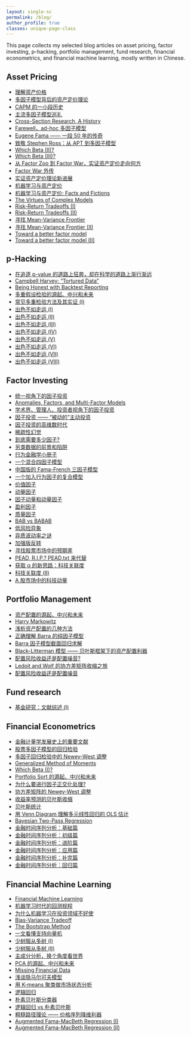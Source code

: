 ```yaml
---
layout: single-sc
permalink: /blog/
author_profile: true
classes: unique-page-class
---
```

This page collects my selected blog articles on asset pricing, factor investing, p-hacking, portfolio management, fund research, financial econometrics, and financial machine learning, mostly written in Chinese.

<h2>Asset Pricing</h2>

* <a href="https://mp.weixin.qq.com/s/xpcf6NvmQDcu24tXzGuGFw" target="_blank">理解资产价格</a>
* <a href="https://mp.weixin.qq.com/s/q55Nq8IXEAWfPJ8Z-sO7Qg" target="_blank">多因子模型背后的资产定价理论</a>
* <a href="https://mp.weixin.qq.com/s/vnDJJa_P-0otHe-f_lkH0A" target="_blank">CAPM 的一小段历史</a>
* <a href="https://mp.weixin.qq.com/s/GrL_acVeZYdUtodVHLzoHA" target="_blank">主流多因子模型巡礼</a>
* <a href="https://mp.weixin.qq.com/s/qOR-ivh1te0UNx-Nuvg3gw" target="_blank">Cross-Section Research, A History</a>
* <a href="https://mp.weixin.qq.com/s/Rl6xlXrrpY4G8eYHouyUAA" target="_blank">Farewell，ad-hoc 多因子模型</a>
* <a href="https://mp.weixin.qq.com/s/gscIUbqUi-bnOD-7lnyjwg" target="_blank">Eugene Fama —— 一段 50 年的传奇</a>
* <a href="https://mp.weixin.qq.com/s/SaOzbIVnkvd5y3b3xeMTWA" target="_blank">致敬 Stephen Ross：从 APT 到多因子模型</a>
* <a href="https://mp.weixin.qq.com/s/K0OvEjH4G0nFrjgjnk0Uug" target="_blank">Which Beta (II)?</a>
* <a href="https://mp.weixin.qq.com/s/PY-yP88khRz5Tmed7HYZ8A" target="_blank">Which Beta (III)?</a>
* <a href="https://mp.weixin.qq.com/s/KEeLztS2AeKlVFxkJyXE3w" target="_blank">从 Factor Zoo 到 Factor War，实证资产定价走向何方</a>
* <a href="https://mp.weixin.qq.com/s/UFOa3kKOIgSCufijTPTisw" target="_blank">Factor War 外传</a>
* <a href="https://mp.weixin.qq.com/s/TQ24edy8QRZinRWtxRL5PA" target="_blank">实证资产定价理论新进展</a>
* <a href="https://mp.weixin.qq.com/s/7B0mGBON_hZj1pNe7nz5EQ" target="_blank">机器学习与资产定价</a>
* <a href="https://mp.weixin.qq.com/s/5GWJU3sKB4VTKe0l1UJeyw" target="_blank">机器学习与资产定价: Facts and Fictions</a>
* <a href="https://mp.weixin.qq.com/s/5upSsMUMqACBeYu6fkTAPA" target="_blank">The Virtues of Complex Models</a>
* <a href="https://mp.weixin.qq.com/s/h4G62VY-5cR3XPpv_CIgwA" target="_blank">Risk-Return Tradeoffs (I)</a>
* <a href="https://mp.weixin.qq.com/s/LHUG3XuEn4yUxhoADj4LOw" target="_blank">Risk-Return Tradeoffs (II)</a>
* <a href="https://mp.weixin.qq.com/s/_j7hOER1b3aKOrAr9DihRw" target="_blank">寻找 Mean-Variance Frontier</a>
* <a href="https://mp.weixin.qq.com/s/GyN7K_uuNf-zopWWtA7tRA" target="_blank">寻找 Mean-Variance Frontier (II)</a>
* <a href="https://mp.weixin.qq.com/s/QHiTjEg_V4a5hwEsl83k6Q" target="_blank">Toward a better factor model</a>
* <a href="https://mp.weixin.qq.com/s/rFfiLgV0Y95R4suE9Ji4gg" target="_blank">Toward a better factor model (II)</a>

p-Hacking
------
* <a href="https://zhuanlan.zhihu.com/p/38663777" target="_blank">在追逐 p-value 的道路上狂奔，却在科学的道路上渐行渐远</a>
* <a href="https://mp.weixin.qq.com/s/6laIT5epxdLVuEEIQbbZ5g" target="_blank">Campbell Harvey: “Tortured Data”</a>
* <a href="https://mp.weixin.qq.com/s/CfhVXfq9i90aLpwXcfIIow" target="_blank">Being Honest with Backtest Reporting</a>
* <a href="https://mp.weixin.qq.com/s/WansAuyQ4UypSOd9_04G1w" target="_blank">多重假设检验的源起、中兴和未来</a>
* <a href="https://mp.weixin.qq.com/s/QOdTdKjNE838FoM71gYJew" target="_blank">常见多重检验方法及其实证 (I)</a>
* <a href="https://mp.weixin.qq.com/s/GTrwXcZ0AbvRLdUS546Kpw" target="_blank">出色不如走运 (I)</a>
* <a href="https://mp.weixin.qq.com/s/H0OQB81YTTiR2Qyxz8ffVQ" target="_blank">出色不如走运 (II)</a>
* <a href="https://mp.weixin.qq.com/s/AxXVkWD3FbkKgd7h4qD01w" target="_blank">出色不如走运 (III)</a>
* <a href="https://mp.weixin.qq.com/s/2CGEBnu5kR6YmQxqNJR4DA" target="_blank">出色不如走运 (IV)</a>
* <a href="https://mp.weixin.qq.com/s/qLX-WvuCHJXwi29aOiLDiw" target="_blank">出色不如走运 (V)</a>
* <a href="https://mp.weixin.qq.com/s/p3xl23lyz2FgLfg-YpgbKA" target="_blank">出色不如走运 (VI)</a>
* <a href="https://mp.weixin.qq.com/s/eNbQOKYfwQZa2kKCFu3bFw" target="_blank">出色不如走运 (VII)</a>
* <a href="https://mp.weixin.qq.com/s/uUl4P6v1ea0zcGvG-Xqy5Q" target="_blank">出色不如走运 (VIII)</a>

Factor Investing
------
* <a href="https://mp.weixin.qq.com/s/0D26XDJj139GP8cCvfIPFw" target="_blank">统一视角下的因子投资</a>
* <a href="https://mp.weixin.qq.com/s/Rjk5rjtLmhON86m_zeC8VQ" target="_blank">Anomalies, Factors, and Multi-Factor Models</a>
* <a href="https://mp.weixin.qq.com/s/1wFsoAxcIJmencV1abvCOQ" target="_blank">学术界、管理人、投资者视角下的因子投资</a>
* <a href="https://mp.weixin.qq.com/s/-jwD06vz8vVfriSZlUyWSw" target="_blank">因子投资 —— “被动的”主动投资</a>
* <a href="https://mp.weixin.qq.com/s/5pxX7I59Bfi2eMpu78tp8w" target="_blank">因子投资的高维数时代</a>
* <a href="https://mp.weixin.qq.com/s/EOl1jcfdYplKVa_KkiF3rA" target="_blank">稀疏性幻觉</a>
* <a href="https://mp.weixin.qq.com/s/vfUsJ6jwdFkGav99auUKLA" target="_blank">到底需要多少因子?</a>
* <a href="https://mp.weixin.qq.com/s/uNZreoxPG1sxyFM1cIzYow" target="_blank">另类数据的前景和陷阱</a>
* <a href="https://www.factorwar.com/littlebook/behavioral-finance/" target="_blank">行为金融学小册子</a>
* <a href="https://mp.weixin.qq.com/s/skNzwg2FdgYWcgMjE-ruQA" target="_blank">一个混合四因子模型</a>
* <a href="https://mp.weixin.qq.com/s/um7eHtLRA5zcIlQz1ud_Hw" target="_blank">中国版的 Fama-French 三因子模型</a>
* <a href="https://mp.weixin.qq.com/s/mtgVSk5Aksgnz3T9NXTgTg" target="_blank">一个加入行为因子的复合模型</a>
* <a href="https://mp.weixin.qq.com/s/vooNbJljmSNx02Mr1pMwOg" target="_blank">价值因子</a>
* <a href="https://mp.weixin.qq.com/s/wxMai6rMNEo1-F3RnTxllA" target="_blank">动量因子</a>
* <a href="https://mp.weixin.qq.com/s/z7yi9HeJFslUIlbdNVrZsw" target="_blank">因子动量和动量因子</a>
* <a href="https://www.factorwar.com/littlebook/profitability-factor/" target="_blank">盈利因子</a>
* <a href="https://mp.weixin.qq.com/s/LT227uh7V3NnjUatJxlrZw" target="_blank">质量因子</a>
* <a href="https://mp.weixin.qq.com/s/2CH0gOMCBc_JiDC-RPUBZw" target="_blank">BAB vs BABAB</a>
* <a href="https://mp.weixin.qq.com/s/qNH1M-ThqkKhT1ZOSyR_sQ" target="_blank">低风险异象</a>
* <a href="https://mp.weixin.qq.com/s/0xKWT-mbxPyhcncKtARGZg" target="_blank">异质波动率之谜</a>
* <a href="https://mp.weixin.qq.com/s/L2jXcM8n3Mm7JJ1D2U3yRQ" target="_blank">加强版反转</a>
* <a href="https://mp.weixin.qq.com/s/CmAS9tlgbKGDmTa17ZHFTQ" target="_blank">寻找股票市场中的预期差</a>
* <a href="https://mp.weixin.qq.com/s/DZTAc86tC8sn26s3l0g5cg" target="_blank">PEAD, R.I.P.? PEAD.txt 来代替</a>
* <a href="https://mp.weixin.qq.com/s/n3LQXpyoG5mmobbAYKVEbQ" target="_blank">获取 α 的新思路：科技关联度</a>
* <a href="https://mp.weixin.qq.com/s/dPlzawc62pFxsM2w_icHsw" target="_blank">科技关联度 (II)</a>
* <a href="https://mp.weixin.qq.com/s/5HJ9O9lQ-dMKFYq12AWS_g" target="_blank">A 股市场中的科技动量</a>

Portfolio Management
------
* <a href="https://mp.weixin.qq.com/s/PXOy7-BZvx_z3S7I1K8qCw" target="_blank">资产配置的源起、中兴和未来</a>
* <a href="https://mp.weixin.qq.com/s/DmB22oncRpYfwnNcFOyAYQ" target="_blank">Harry Markowitz</a>
* <a href="https://mp.weixin.qq.com/s/0WBpcEkWaNTIJ8H-u_9-OA" target="_blank">浅析资产配置的几种方法</a>
* <a href="https://mp.weixin.qq.com/s/LmLAU7sn7dGabvXGKL1YcA" target="_blank">正确理解 Barra 的纯因子模型</a>
* <a href="https://mp.weixin.qq.com/s/LjOtlE-oBI7QoA_sKROexg" target="_blank">Barra 因子模型截面回归求解</a>
* <a href="https://mp.weixin.qq.com/s/YzIO9c3ErkQhY8I2p96Ukg" target="_blank">Black-Litterman 模型 —— 贝叶斯框架下的资产配置利器</a>
* <a href="https://mp.weixin.qq.com/s/uAJp3jFJs-wJuj5LRuL8oQ" target="_blank">配置风险收益还是配置噪音?</a>
* <a href="https://mp.weixin.qq.com/s/1rGJvqTycc28M9OS4hbahA" target="_blank">Ledoit and Wolf 的协方差矩阵收缩之旅</a>
* <a href="https://mp.weixin.qq.com/s/uAJp3jFJs-wJuj5LRuL8oQ" target="_blank">配置风险收益还是配置噪音</a>

Fund research
------
* <a href="https://mp.weixin.qq.com/s/WpL9JjRkhkM64Rwpp_40fQ" target="_blank">基金研究：文献综述 (I)</a>

Financial Econometrics
------
* <a href="https://mp.weixin.qq.com/s/5SRHMjU1tHiWLW2k-JPb6Q" target="_blank">金融计量学发展史上的重要文献</a>
* <a href="https://mp.weixin.qq.com/s/5JTyVeDGAzjwWDDrg7XYag" target="_blank">股票多因子模型的回归检验</a>
* <a href="https://mp.weixin.qq.com/s/5YST-wo-a81iso4IxHS9hg" target="_blank">多因子回归检验中的 Newey-West 调整</a>
* <a href="https://mp.weixin.qq.com/s/CIbMnqFY5cxCAcjK6bI3nw" target="_blank">Generalized Method of Moments</a>
* <a href="https://mp.weixin.qq.com/s/HFLxJ7QwMAkJJ5WnJLEqvA" target="_blank">Which Beta (I)?</a>
* <a href="https://mp.weixin.qq.com/s/ReuZMsateJrC1PiRaxReYA" target="_blank">Portfolio Sort 的源起、中兴和未来</a>
* <a href="https://mp.weixin.qq.com/s/5YEkJEpGelDJo5Qe7RV9Hg" target="_blank">为什么要进行因子正交化处理?</a>
* <a href="https://mp.weixin.qq.com/s/xCTXTAg5fvb3Zu2x0r5uwg" target="_blank">协方差矩阵的 Newey-West 调整</a>
* <a href="https://mp.weixin.qq.com/s/1-d2S0KCLx6u9CEIVOO2nQ" target="_blank">收益率预测的贝叶斯收缩</a>
* <a href="https://mp.weixin.qq.com/s/Cl0H-IFtDcpGDT7D9PqRtA" target="_blank">贝叶斯统计</a>
* <a href="https://mp.weixin.qq.com/s/eIZHMQfKZOXjmQ6bxN_khA" target="_blank">用 Venn Diagram 理解多元线性回归的 OLS 估计</a>
* <a href="https://mp.weixin.qq.com/s/qtu7P1vHH0yIaVIUojf2Tg" target="_blank">Bayesian Two-Pass Regression</a>
* <a href="https://mp.weixin.qq.com/s/qcADSWsbz6BE7TBKC-zv6g" target="_blank">金融时间序列分析：基础篇</a>
* <a href="https://mp.weixin.qq.com/s/d0eK5PjPeXQ3F_5f6Mq3jw" target="_blank">金融时间序列分析：初级篇</a>
* <a href="https://mp.weixin.qq.com/s/b-EICjsCPLJPkNZRODFkUw" target="_blank">金融时间序列分析：进阶篇</a>
* <a href="https://mp.weixin.qq.com/s/5dm01vuSK-Se3-r57ouzBQ" target="_blank">金融时间序列分析：应用篇</a>
* <a href="https://mp.weixin.qq.com/s/UXXcfIifzFzMfIf6BpmhKQ" target="_blank">金融时间序列分析：补完篇</a>
* <a href="https://mp.weixin.qq.com/s/WDcAYD3gAqKBKoW0LsLg8g" target="_blank">金融时间序列分析：回归篇</a>

Financial Machine Learning
------
* <a href="https://mp.weixin.qq.com/s/sV1KCqUk9phjsVJ6JHmRkg" target="_blank">Financial Machine Learning</a>
* <a href="https://mp.weixin.qq.com/s/REdXtt8lxighwoUiCc98Vg" target="_blank">机器学习时代的回测规程</a>
* <a href="https://mp.weixin.qq.com/s/RgkShbGBAaXoSDBpssf76A" target="_blank">为什么机器学习在投资领域不好使</a>
* <a href="https://mp.weixin.qq.com/s/jUd3hIasokFPTSd2wUIP6g" target="_blank">Bias-Variance Tradeoff</a>
* <a href="http://www.liang-xin.com/contents/2023/3/20-cff51271aaeb4cbea7ac8e389dfa79dd.html" target="_blank">The Bootstrap Method</a>
* <a href="https://mp.weixin.qq.com/s/wAWaE6-1GXveRkEqWkI8TQ" target="_blank">一文看懂支持向量机</a>
* <a href="https://mp.weixin.qq.com/s/TTo4MjrA_fKupJDl64dK3A" target="_blank">少树服从多树 (I)</a>
* <a href="https://mp.weixin.qq.com/s/PHg1C6WbEZ09yqApvUNTGQ" target="_blank">少树服从多树 (II)</a>
* <a href="https://mp.weixin.qq.com/s/5e3RiGX3PNmtdp1hFa8Nmg" target="_blank">主成分分析，换个角度看世界</a>
* <a href="https://mp.weixin.qq.com/s/06QD8Wl16eZm41iv1gDJAQ" target="_blank">PCA 的源起、中兴和未来</a>
* <a href="https://mp.weixin.qq.com/s/4YRfFqqZ7XDGHRQLusboig" target="_blank">Missing Financial Data</a>
* <a href="https://mp.weixin.qq.com/s/3ts6LCPa9KFOfUWVXkyQ2A" target="_blank">浅谈隐马尔可夫模型</a>
* <a href="https://mp.weixin.qq.com/s/l-M-1nCqiWTZebpXZAlm2Q" target="_blank">用 K-means 聚类做市场状态分析</a>
* <a href="https://mp.weixin.qq.com/s/Ze23oMDmJy25HWnsp3ZNlQ" target="_blank">逻辑回归</a>
* <a href="https://mp.weixin.qq.com/s/_HNynycv8uq89_3p-B-eXw" target="_blank">朴素贝叶斯分类器</a>
* <a href="https://mp.weixin.qq.com/s/0sqjRgcH25MFC2KTtHHZQw" target="_blank">逻辑回归 vs 朴素贝叶斯</a>
* <a href="https://mp.weixin.qq.com/s/JWad3HDakv5fcpNgGLfnvw" target="_blank">粗糙路径理论 —— 价格序列降维利器</a>
* <a href="https://mp.weixin.qq.com/s/TZogoW--e7Nz1-1376lXzw" target="_blank">Augmented Fama-MacBeth Regression (I)</a>
* <a href="https://mp.weixin.qq.com/s/ufZj-u9hUf7pRE-VtbsN2w" target="_blank">Augmented Fama-MacBeth Regression (II)</a>
